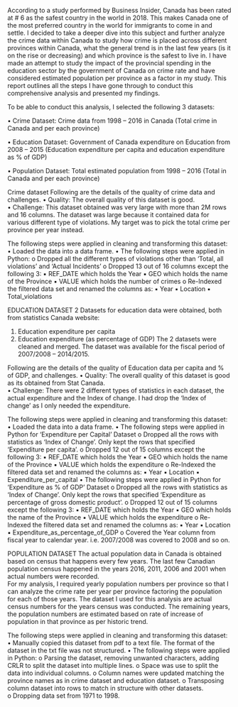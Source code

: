 According to a study performed by Business Insider, Canada has been rated at # 6 as the safest country in the world in 2018. 
This makes Canada one of the most preferred country in the world for immigrants to come in and settle. 
I decided to take a deeper dive into this subject and further analyze the crime data within Canada to study how crime is 
placed across different provinces within Canada, what the general trend is in the last few years 
(is it on the rise or decreasing) and which province is the safest to live in. 
I have made an attempt to study the impact of the provincial spending in the education sector by the government of Canada 
on crime rate and have considered estimated population per province as a factor in my study. 
This report outlines all the steps I have gone through to conduct this comprehensive analysis and presented my findings.  
 


To be able to conduct this analysis, I selected the following 3 datasets: 

• Crime Dataset: Crime data from 1998 – 2016 in Canada (Total crime in Canada and per each province) 

• Education Dataset: Government of Canada expenditure on Education from 2008 – 2015 (Education expenditure per capita and education expenditure as % of GDP) 

• Population Dataset: Total estimated population from 1998 – 2016 (Total in Canada and per each province)  


Crime dataset
Following are the details of the quality of crime data and challenges. 
• Quality: The overall quality of this dataset is good.  
• Challenge: This dataset obtained was very large with more than 2M rows and 16 columns. The dataset was large because it contained data for various different type of violations. My target was to pick the total crime per province per year instead.  

The following steps were applied in cleaning and transforming this dataset: 
• Loaded the data into a data frame. 
• The following steps were applied in Python: 
     o Dropped all the different types of violations other than ‘Total, all violations’ and ‘Actual Incidents’ 
     o Dropped 13 out of 16 columns except the following 3: 
             ▪ REF_DATE which holds the Year 
             ▪ GEO which holds the name of the Province 
             ▪ VALUE which holds the number of crimes o Re-Indexed the filtered data set and renamed the columns as: 
             ▪ Year 
             ▪ Location
             ▪ Total_violations 
             
 
EDUCATION DATASET
2 Datasets for education data were obtained, both from statistics Canada website: 
1) Education expenditure per capita 
2) Education expenditure (as percentage of GDP) 
The 2 datasets were cleaned and merged. The dataset was available for the fiscal period of 2007/2008 – 2014/2015.

Following are the details of the quality of Education data per capita and % of GDP, and challenges. 
       • Quality: The overall quality of this dataset is good as its obtained from Stat Canada.  
       • Challenge: There were 2 different types of statistics in each dataset, the actual expenditure and the Index of change. I had drop the ‘Index of change’ as I only needed the expenditure.  
 
 The following steps were applied in cleaning and transforming this dataset: 
        • Loaded the data into a data frame. 
        • The following steps were applied in Python for ‘Expenditure per Capital’ Dataset 
                 o Dropped all the rows with statistics as ‘Index of Change’. Only kept the rows that specified ‘Expenditure per capita’. 
                 o Dropped 12 out of 15 columns except the following 3: 
                          ▪ REF_DATE which holds the Year 
                          ▪ GEO which holds the name of the Province 
                          ▪ VALUE which holds the expenditure o Re-Indexed the filtered data set and renamed the columns as: 
                          ▪ Year 
                          ▪ Location 
                          ▪ Expenditure_per_capital 
        • The following steps were applied in Python for ‘Expenditure as % of GDP’ Dataset 
                o Dropped all the rows with statistics as ‘Index of Change’. Only kept the rows that specified ‘Expenditure as percentage of gross domestic product’.
                o Dropped 12 out of 15 columns except the following 3: 
                          ▪ REF_DATE which holds the Year 
                          ▪ GEO which holds the name of the Province 
                          ▪ VALUE which holds the expenditure o Re-Indexed the filtered data set and renamed the columns as: 
                          ▪ Year 
                          ▪ Location 
                          ▪ Expenditure_as_percentage_of_GDP o Covered the Year column from fiscal year to calendar year. i.e. 2007/2008 was covered to 2008 and so on. 
                          
                          
 POPULATION DATASET 
The actual population data in Canada is obtained based on census that happens every few years. The last few Canadian population census happened in the years 2016, 2011, 2006 and 2001 when actual numbers were recorded.  
For my analysis, I required yearly population numbers per province so that I can analyze the crime rate per year per province factoring the population for each of those years. The dataset I used for this analysis are actual census numbers for the years census was conducted. The remaining years, the population numbers are estimated based on rate of increase of population in that province as per historic trend.

The following steps were applied in cleaning and transforming this dataset: 
             • Manually copied this dataset from pdf to a text file. The format of the dataset in the txt file was not structured. 
             • The following steps were applied in Python: 
                     o Parsing the dataset, removing unwanted characters, adding CRLR to split the dataset into multiple lines. 
                     o Space was use to split the data into individual columns. 
                     o Column names were updated matching the province names as in crime dataset and education dataset. 
                     o Transposing column dataset into rows to match in structure with other datasets.  
                     o Dropping data set from 1971 to 1998. 
 
 
